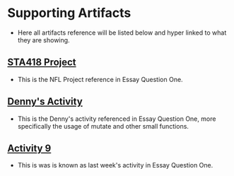 # Supporting Artifacts
- Here all artifacts reference will be listed below and hyper linked to what they are showing.

## [STA418 Project](https://github.com/JADunivan5/STA418_Project/blob/main/NFL_Project.Rmd)
- This is the NFL Project reference in Essay Question One.
## [Denny's Activity](https://github.com/JADunivan5/activity07-joins/blob/main/activity07-joins.Rmd)
- This is the Denny's activity referenced in Essay Question One, more specifically the usage of mutate and other small functions.
## [Activity 9](https://github.com/JADunivan5/activity09-functions-intro/blob/main/activity09-functions-intro.md)
- This is was is known as last week's activity in Essay Question One.
